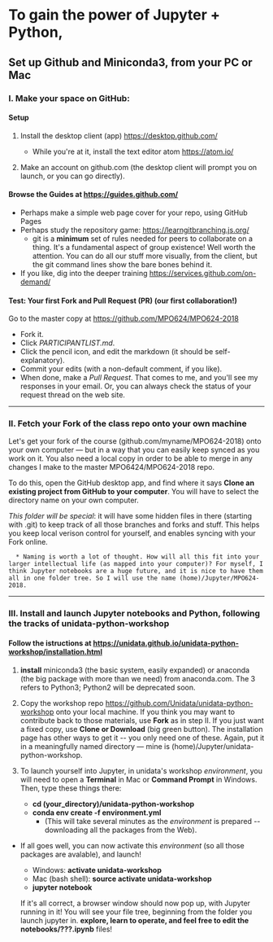 # To gain the power of Jupyter + Python,
## Set up Github and Miniconda3, from your PC or Mac

### I. Make your space on GitHub: 

#### Setup 
1. Install the desktop client (app) https://desktop.github.com/
   - While you're at it, install the text editor atom https://atom.io/
   
2. Make an account on github.com (the desktop client will prompt you on launch, or you can go directly). 

#### Browse the Guides at https://guides.github.com/

  - Perhaps make a simple web page cover for your repo, using GitHub Pages
  - Perhaps study the repository game: https://learngitbranching.js.org/ 
      - git is a **minimum** set of rules needed for peers to collaborate on a thing. It's a fundamental aspect of group existence! Well worth the attention. You can do all our stuff more visually, from the client, but the git command lines show the bare bones behind it. 
   - If you like, dig into the deeper training https://services.github.com/on-demand/

#### Test: Your first Fork and Pull Request (PR) (our first collaboration!) 

Go to the master copy at https://github.com/MPO624/MPO624-2018
   * Fork it. 
   * Click _PARTICIPANTLIST.md_. 
   * Click the pencil icon, and edit the markdown (it should be self-explanatory). 
   * Commit your edits (with a non-default comment, if you like). 
   * When done, make a _Pull Request_. That comes to me, and you'll see my responses in your email. Or, you can always check the status of your request thread on the web site. 

-------------------------
### II. Fetch your Fork of the class repo onto your own machine

Let's get your fork of the course (github.com/myname/MPO624-2018) onto your own computer — but in a way that you can easily keep synced as you work on it.  You also need a local copy in order to be able to merge in any changes I make to the master MPO6424/MPO624-2018 repo. 

To do this, open the GitHub desktop app, and find where it says **Clone an existing project from GitHub to your computer**. You will have to select the directory name on your own computer. 

   *This folder will be special*: it will have some hidden files in there (starting with .git) to keep track of all those branches and forks and stuff. This helps you keep local verison control for yourself, and enables syncing with your Fork online. 

      * Naming is worth a lot of thought. How will all this fit into your larger intellectual life (as mapped into your computer)? For myself, I think Jupyter notebooks are a huge future, and it is nice to have them all in one folder tree. So I will use the name (home)/Jupyter/MPO624-2018. 

----------------------
### III. Install and launch Jupyter notebooks and Python, following the tracks of unidata-python-workshop

#### Follow the istructions at https://unidata.github.io/unidata-python-workshop/installation.html

   1. **install** miniconda3 (the basic system, easily expanded) or anaconda (the big package with more than we need) from anaconda.com. The 3 refers to Python3; Python2 will be deprecated soon.
   
   2. Copy the workshop repo  https://github.com/Unidata/unidata-python-workshop onto your local machine. If you think you may want to contribute back to those materials, use **Fork** as in step II. If you just want a fixed copy, use **Clone or Download** (big green button). The installation page has other ways to get it -- you only need one of these. Again, put it in a meaningfully named directory — mine is (home)/Jupyter/unidata-python-workshop. 

   3. To launch yourself into Jupyter, in unidata's workshop _environment_, you will need to open a **Terminal** in Mac or **Command Prompt** in Windows. Then, type these things there: 
   
      * **cd (your_directory)/unidata-python-workshop**
      * **conda env create -f environment.yml**
        * (This will take several minutes as the _environment_ is prepared -- downloading all the packages from the Web). 
      
   * If all goes well, you can now activate this _environment_ (so all those packages are avalable), and launch! 
      * Windows: **activate unidata-workshop**
      * Mac (bash shell): **source activate unidata-workshop**
      * **jupyter notebook**
      
      If it's all correct, a browser window should now pop up, with Jupyter running in it! You will see your file tree, beginning from the folder you launch jupyter in. **explore, learn to operate, and feel free to edit the notebooks/???.ipynb** files!

